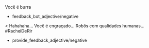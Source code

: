 Você é burra
* feedback_bot_adjective/negative

< Hahahaha... Você é engraçado... Robôs com qualidades humanas... #RacheiDeRir
* provide_feedback_adjective/negative